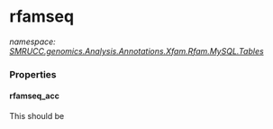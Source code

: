 ﻿# rfamseq
_namespace: [SMRUCC.genomics.Analysis.Annotations.Xfam.Rfam.MySQL.Tables](./index.md)_






### Properties

#### rfamseq_acc
This should be
